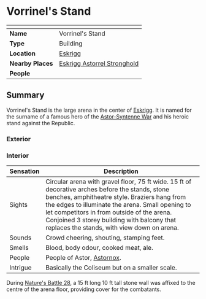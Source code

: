 # Vorrinel's Stand

| []() | |
| --- | --- |
| **Name** | Vorrinel's Stand |
| **Type** | Building |
| **Location** | [Eskrigg](../cities/eskrigg.md) |
| **Nearby Places** | [Eskrigg Astorrel Stronghold](../strongholds/eskrigg-astorrel-stronghold.md) |
| **People** | |

## Summary

Vorrinel's Stand is the large arena in the center of [Eskrigg](../cities/eskrigg.md). It is named for the surname of a famous hero of the [Astor-Syntenne War](../../history/events/astor-syntenne-war.md) and his heroic stand against the Republic.

### Exterior

### Interior

| Sensation | Description |
| ---- | --- |
| Sights | Circular arena with gravel floor, 75 ft wide. 15 ft of decorative arches before the stands, stone benches, amphitheatre style. Braziers hang from the edges to illuminate the arena. Small opening to let competitors in from outside of the arena. Conjoined 3 storey building with balcony that replaces the stands, with view down on arena. |
| Sounds | Crowd cheering, shouting, stamping feet. |
| Smells | Blood, body odour, cooked meat, ale. |
| People | People of Astor, [Astornox](../../organisations/government/astornox/astornox.md). |
| Intrigue | Basically the Coliseum but on a smaller scale. |

During [Nature's Battle 28](../../storylines/ended/natures-battle-28.md), a 15 ft long 10 ft tall stone wall was affixed to the centre of the arena floor, providing cover for the combatants.
